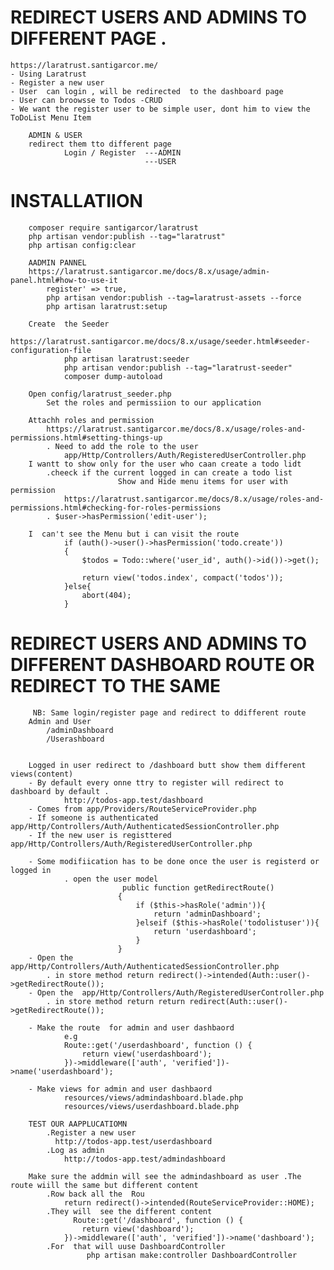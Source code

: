 # REDIRECT USERS AND ADMINS TO  DIFFERENT PAGE .
    https://laratrust.santigarcor.me/
    - Using Laratrust
    - Register a new user
    - User  can login , will be redirected  to the dashboard page
    - User can broowsse to Todos -CRUD
    - We want the register user to be simple user, dont him to view the ToDoList Menu Item

        ADMIN & USER 
        redirect them tto different page
                Login / Register  ---ADMIN 
                                  ---USER
        
# INSTALLATIION
        composer require santigarcor/laratrust
        php artisan vendor:publish --tag="laratrust"
        php artisan config:clear

        AADMIN PANNEL
        https://laratrust.santigarcor.me/docs/8.x/usage/admin-panel.html#how-to-use-it
            register' => true,
            php artisan vendor:publish --tag=laratrust-assets --force
            php artisan laratrust:setup

        Create  the Seeder
            https://laratrust.santigarcor.me/docs/8.x/usage/seeder.html#seeder-configuration-file
                php artisan laratrust:seeder
                php artisan vendor:publish --tag="laratrust-seeder"
                composer dump-autoload

        Open config/laratrust_seeder.php
            Set the roles and permissiion to our application

        Attachh roles and permission
            https://laratrust.santigarcor.me/docs/8.x/usage/roles-and-permissions.html#setting-things-up
            . Need to add the role to the user
                app/Http/Controllers/Auth/RegisteredUserController.php
        I wantt to show only for the user who caan create a todo lidt
            .cheeck if the current logged in can create a todo list
                            Show and Hide menu items for user with permission
                https://laratrust.santigarcor.me/docs/8.x/usage/roles-and-permissions.html#checking-for-roles-permissions
            . $user->hasPermission('edit-user'); 

        I  can't see the Menu but i can visit the route
                if (auth()->user()->hasPermission('todo.create'))
                {
                    $todos = Todo::where('user_id', auth()->id())->get();
        
                    return view('todos.index', compact('todos'));
                }else{
                    abort(404);
                }

# REDIRECT USERS AND ADMINS TO  DIFFERENT DASHBOARD  ROUTE   OR REDIRECT TO THE SAME 
         NB: Same login/register page and redirect to ddifferent route
        Admin and User 
            /adminDashboard
            /Userashboard


        Logged in user redirect to /dashboard butt show them different views(content)
        - By default every onne ttry to register will redirect to dashboard by default .
                http://todos-app.test/dashboard 
        - Comes from app/Providers/RouteServiceProvider.php
        - If someone is authenticated app/Http/Controllers/Auth/AuthenticatedSessionController.php
        - If the new user is registtered app/Http/Controllers/Auth/RegisteredUserController.php

        - Some modifiication has to be done once the user is registerd or logged in
                . open the user model
                             public function getRedirectRoute()
                            {
                                if ($this->hasRole('admin')){
                                    return 'adminDashboard';
                                }elseif ($this->hasRole('todolistuser')){
                                    return 'userdashboard';
                                }
                            }
        - Open the  app/Http/Controllers/Auth/AuthenticatedSessionController.php
            . in store method return redirect()->intended(Auth::user()->getRedirectRoute());
        - Open the  app/Http/Controllers/Auth/RegisteredUserController.php
            . in store method return return redirect(Auth::user()->getRedirectRoute());

        - Make the route  for admin and user dashbaord
                e.g
                Route::get('/userdashboard', function () {
                    return view('userdashboard');
                })->middleware(['auth', 'verified'])->name('userdashboard');

        - Make views for admin and user dashbaord
                resources/views/admindashboard.blade.php
                resources/views/userdashboard.blade.php

        TEST OUR AAPPLUCATIOMN
            .Register a new user
              http://todos-app.test/userdashboard
            .Log as admin 
                http://todos-app.test/admindashboard

        Make sure the addmin will see the admindashboard as user .The route wiill the same but different content
            .Row back all the  Rou
                return redirect()->intended(RouteServiceProvider::HOME);
            .They will  see the different content
                  Route::get('/dashboard', function () {
                    return view('dashboard');
                })->middleware(['auth', 'verified'])->name('dashboard');
            .For  that will uuse DashboardController
                     php artisan make:controller DashboardController

